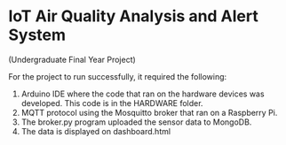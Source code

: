 # IoT Air Quality Analysis and Alert System

(Undergraduate Final Year Project)

For the project to run successfully, it required the following:
1. Arduino IDE where the code that ran on the hardware devices was developed. This code is in the HARDWARE folder.
2. MQTT protocol using the Mosquitto broker that ran on a Raspberry Pi. 
3. The broker.py program uploaded the  sensor data to MongoDB.
4. The data is displayed on dashboard.html

